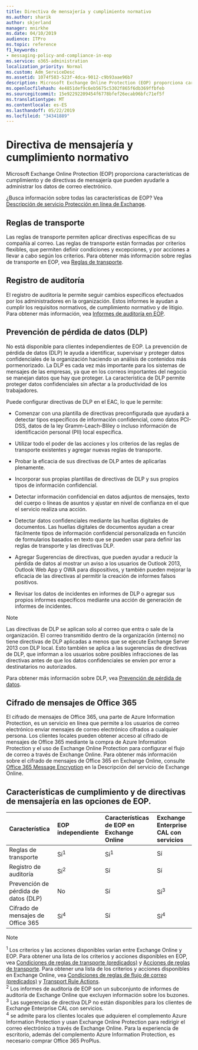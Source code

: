 ```yaml
---
title: Directiva de mensajería y cumplimiento normativo
ms.author: sharik
author: skjerland
manager: mnirkhe
ms.date: 04/10/2019
audience: ITPro
ms.topic: reference
f1_keywords:
- messaging-policy-and-compliance-in-eop
ms.service: o365-administration
localization_priority: Normal
ms.custom: Adm_ServiceDesc
ms.assetid: 1074f583-523f-4dca-9012-c9b93aae96b7
description: Microsoft Exchange Online Protection (EOP) proporciona características de cumplimiento y de directivas de mensajería que pueden ayudarle a administrar los datos de correo electrónico.
ms.openlocfilehash: 4e4851def9c6eb5675c5302f865f6db369ffbfeb
ms.sourcegitcommit: 15e92292209454f6778bfef26ecab96bfc71ef5f
ms.translationtype: MT
ms.contentlocale: es-ES
ms.lasthandoff: 05/22/2019
ms.locfileid: "34341889"
---
```

# <a name="messaging-policy-and-compliance"></a>Directiva de mensajería y cumplimiento normativo

Microsoft Exchange Online Protection (EOP) proporciona características de cumplimiento y de directivas de mensajería que pueden ayudarle a administrar los datos de correo electrónico.
  
¿Busca información sobre todas las características de EOP? Vea [Descripción de servicio Protección en línea de Exchange](exchange-online-protection-service-description.md).
  
## <a name="transport-rules"></a>Reglas de transporte
<a name="BKMK_transportrules"> </a>

Las reglas de transporte permiten aplicar directivas específicas de su compañía al correo. Las reglas de transporte están formadas por criterios flexibles, que permiten definir condiciones y excepciones, y por acciones a llevar a cabo según los criterios. Para obtener más información sobre reglas de transporte en EOP, vea [Reglas de transporte](https://go.microsoft.com/fwlink/p/?LinkId=320399).
  
## <a name="audit-logging"></a>Registro de auditoría
<a name="BKMK_auditlogging"> </a>

El registro de auditoría le permite seguir cambios específicos efectuados por los administradores en la organización. Estos informes le ayudan a cumplir los requisitos normativos, de cumplimiento normativo y de litigio. Para obtener más información, vea [Informes de auditoría en EOP](https://go.microsoft.com/fwlink/p/?LinkId=314258).
  
## <a name="data-loss-prevention-dlp"></a>Prevención de pérdida de datos (DLP)
<a name="BKMK_datalossprevention"> </a>

No está disponible para clientes independientes de EOP. La prevención de pérdida de datos (DLP) le ayuda a identificar, supervisar y proteger datos confidenciales de la organización haciendo un análisis de contenidos más pormenorizado. La DLP es cada vez más importante para los sistemas de mensajes de las empresas, ya que en los correos importantes del negocio se manejan datos que hay que proteger. La característica de DLP permite proteger datos confidenciales sin afectar a la productividad de los trabajadores.
  
Puede configurar directivas de DLP en el EAC, lo que le permite:
  
- Comenzar con una plantilla de directivas preconfigurada que ayudará a detectar tipos específicos de información confidencial, como datos PCI-DSS, datos de la ley Gramm-Leach-Bliley o incluso información de identificación personal (PII) local específica.
    
- Utilizar todo el poder de las acciones y los criterios de las reglas de transporte existentes y agregar nuevas reglas de transporte.
    
- Probar la eficacia de sus directivas de DLP antes de aplicarlas plenamente.
    
- Incorporar sus propias plantillas de directivas de DLP y sus propios tipos de información confidencial.
    
- Detectar información confidencial en datos adjuntos de mensajes, texto del cuerpo o líneas de asuntos y ajustar en nivel de confianza en el que el servicio realiza una acción.
    
- Detectar datos confidenciales mediante las huellas digitales de documentos. Las huellas digitales de documentos ayudan a crear fácilmente tipos de información confidencial personalizada en función de formularios basados en texto que se pueden usar para definir las reglas de transporte y las directivas DLP.
    
- Agregar Sugerencias de directivas, que pueden ayudar a reducir la pérdida de datos al mostrar un aviso a los usuarios de Outlook 2013, Outlook Web App y OWA para dispositivos, y también pueden mejorar la eficacia de las directivas al permitir la creación de informes falsos positivos.
    
- Revisar los datos de incidentes en informes de DLP o agregar sus propios informes específicos mediante una acción de generación de informes de incidentes.
    
> [!NOTE]
> Las directivas de DLP se aplican solo al correo que entra o sale de la organización. El correo transmitido dentro de la organización (interno) no tiene directivas de DLP aplicadas a menos que se ejecute Exchange Server 2013 con DLP local. Esto también se aplica a las sugerencias de directivas de DLP, que informan a los usuarios sobre posibles infracciones de las directivas antes de que los datos confidenciales se envíen por error a destinatarios no autorizados. 
  
Para obtener más información sobre DLP, vea [Prevención de pérdida de datos](https://go.microsoft.com/fwlink/p/?LinkId=320398).
  
## <a name="office-365-message-encryption"></a>Cifrado de mensajes de Office 365
<a name="BKMK_OME_in_EOP"> </a>

El cifrado de mensajes de Office 365, una parte de Azure Information Protection, es un servicio en línea que permite a los usuarios de correo electrónico enviar mensajes de correo electrónico cifrados a cualquier persona. Los clientes locales pueden obtener acceso al cifrado de mensajes de Office 365 mediante la compra de Azure Information Protection y el uso de Exchange Online Protection para configurar el flujo de correo a través de Exchange Online. Para obtener más información sobre el cifrado de mensajes de Office 365 en Exchange Online, consulte [Office 365 Message Encryption](../exchange-online-service-description/message-policy-and-compliance.md#office-365-message-encryption) en la Descripción del servicio de Exchange Online. 
  
## <a name="messaging-policy-and-compliance-features-across-eop-options"></a>Características de cumplimiento y de directivas de mensajería en las opciones de EOP.
<a name="BKMK_OME_in_EOP"> </a>

|**Característica**|**EOP independiente**|**Características de EOP en Exchange Online**|**Exchange Enterprise CAL con servicios**|
|:-----|:-----|:-----|:-----|
|Reglas de transporte  <br/> |Sí<sup>1</sup> <br/> |Sí<sup>1</sup> <br/> |Sí  <br/> |
|Registro de auditoría  <br/> |Sí<sup>2</sup> <br/> |Sí  <br/> |Sí  <br/> |
|Prevención de pérdida de datos (DLP)  <br/> |No  <br/> |Sí  <br/> |Sí<sup>3</sup> <br/> |
|Cifrado de mensajes de Office 365  <br/> |Sí<sup>4</sup> <br/> |Sí  <br/> |Sí<sup>4</sup> <br/> |
   
> [!NOTE]
> <sup>1</sup> Los criterios y las acciones disponibles varían entre Exchange Online y EOP. Para obtener una lista de los criterios y acciones disponibles en EOP, vea [Condiciones de reglas de transporte (predicados)](https://go.microsoft.com/fwlink/p/?LinkId=320392) y [Acciones de reglas de transporte](https://go.microsoft.com/fwlink/p/?LinkId=320393). Para obtener una lista de los criterios y acciones disponibles en Exchange Online, vea [Condiciones de reglas de flujo de correo (predicados)](https://go.microsoft.com/fwlink/p/?LinkId=320394) y [Transport Rule Actions](https://go.microsoft.com/fwlink/p/?LinkId=320395). <br/>
> <sup>2</sup> Los informes de auditoría de EOP son un subconjunto de informes de auditoría de Exchange Online que excluyen información sobre los buzones. <br/>
> <sup>3</sup> Las sugerencias de directiva DLP no están disponibles para los clientes de Exchange Enterprise CAL con servicios. <br/>
> <sup>4</sup> se admite para los clientes locales que adquieren el complemento Azure Information Protection y usan Exchange Online Protection para redirigir el correo electrónico a través de Exchange Online. Para la experiencia de escritorio, además del complemento Azure Information Protection, es necesario comprar Office 365 ProPlus. <br/>
  


